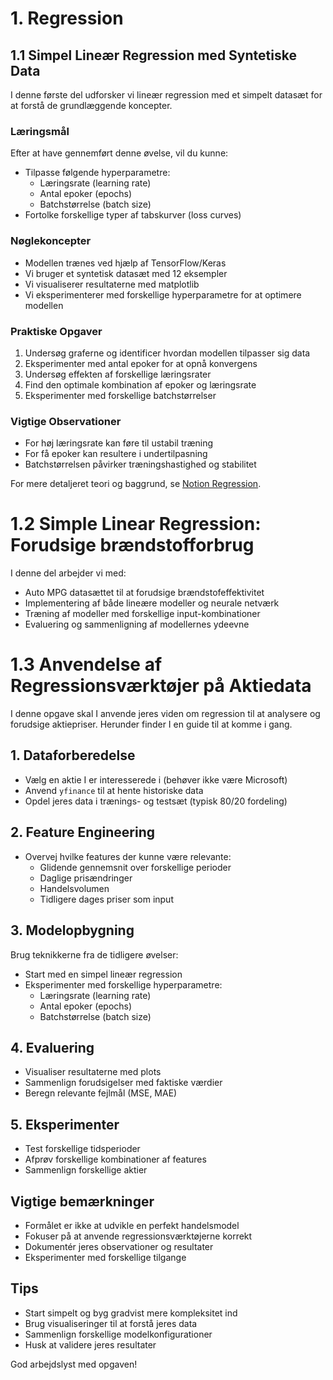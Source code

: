 # 1. Regression

## 1.1 Simpel Lineær Regression med Syntetiske Data

I denne første del udforsker vi lineær regression med et simpelt datasæt for at forstå de grundlæggende koncepter.

### Læringsmål

Efter at have gennemført denne øvelse, vil du kunne:

- Tilpasse følgende hyperparametre:
  - Læringsrate (learning rate)
  - Antal epoker (epochs)
  - Batchstørrelse (batch size)
- Fortolke forskellige typer af tabskurver (loss curves)

### Nøglekoncepter

- Modellen trænes ved hjælp af TensorFlow/Keras
- Vi bruger et syntetisk datasæt med 12 eksempler
- Vi visualiserer resultaterne med matplotlib
- Vi eksperimenterer med forskellige hyperparametre for at optimere modellen

### Praktiske Opgaver

1. Undersøg graferne og identificer hvordan modellen tilpasser sig data
2. Eksperimenter med antal epoker for at opnå konvergens
3. Undersøg effekten af forskellige læringsrater
4. Find den optimale kombination af epoker og læringsrate
5. Eksperimenter med forskellige batchstørrelser

### Vigtige Observationer

- For høj læringsrate kan føre til ustabil træning
- For få epoker kan resultere i undertilpasning
- Batchstørrelsen påvirker træningshastighed og stabilitet

For mere detaljeret teori og baggrund, se [Notion Regression](https://www.notion.so/mercantec/Machine-Learning-e89a2baf0d414172b13d07465366482e?pvs=4#cceeafe8d5b9432d8709b1329caf6969).

# 1.2 Simple Linear Regression: Forudsige brændstofforbrug

I denne del arbejder vi med:

- Auto MPG datasættet til at forudsige brændstofeffektivitet
- Implementering af både lineære modeller og neurale netværk
- Træning af modeller med forskellige input-kombinationer
- Evaluering og sammenligning af modellernes ydeevne

# 1.3 Anvendelse af Regressionsværktøjer på Aktiedata

I denne opgave skal I anvende jeres viden om regression til at analysere og forudsige aktiepriser. Herunder finder I en guide til at komme i gang.

## 1. Dataforberedelse

- Vælg en aktie I er interesserede i (behøver ikke være Microsoft)
- Anvend `yfinance` til at hente historiske data
- Opdel jeres data i trænings- og testsæt (typisk 80/20 fordeling)

## 2. Feature Engineering

- Overvej hvilke features der kunne være relevante:
  - Glidende gennemsnit over forskellige perioder
  - Daglige prisændringer
  - Handelsvolumen
  - Tidligere dages priser som input

## 3. Modelopbygning

Brug teknikkerne fra de tidligere øvelser:

- Start med en simpel lineær regression
- Eksperimenter med forskellige hyperparametre:
  - Læringsrate (learning rate)
  - Antal epoker (epochs)
  - Batchstørrelse (batch size)

## 4. Evaluering

- Visualiser resultaterne med plots
- Sammenlign forudsigelser med faktiske værdier
- Beregn relevante fejlmål (MSE, MAE)

## 5. Eksperimenter

- Test forskellige tidsperioder
- Afprøv forskellige kombinationer af features
- Sammenlign forskellige aktier

## Vigtige bemærkninger

- Formålet er ikke at udvikle en perfekt handelsmodel
- Fokuser på at anvende regressionsværktøjerne korrekt
- Dokumentér jeres observationer og resultater
- Eksperimenter med forskellige tilgange

## Tips

- Start simpelt og byg gradvist mere kompleksitet ind
- Brug visualiseringer til at forstå jeres data
- Sammenlign forskellige modelkonfigurationer
- Husk at validere jeres resultater

God arbejdslyst med opgaven!

